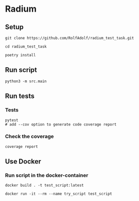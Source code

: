 # Radium

## Setup

```commandline
git clone https://github.com/RolfAdolf/radium_test_task.git

cd radium_test_task

poetry install
```

## Run script

```commandline
python3 -m src.main
```

## Run tests

### Tests
```commandline
pytest
# add --cov option to generate code coverage report
```

### Check the coverage
```commandline
coverage report
```

## Use Docker

### Run script in the docker-container

```commandline
docker build . -t test_script:latest

docker run -it --rm --name try_script test_script
```
